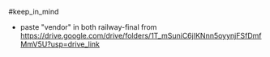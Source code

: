 #keep_in_mind
- paste "vendor" in both railway-final from  https://drive.google.com/drive/folders/1T_mSuniC6jIKNnn5oyynjFSfDmfMmV5U?usp=drive_link 
